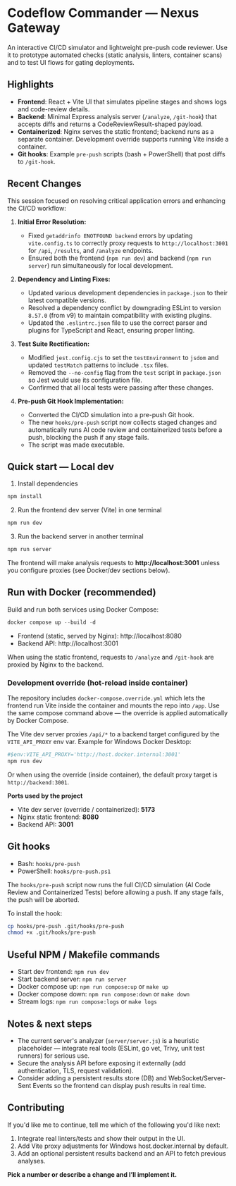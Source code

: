 
# Codeflow Commander — Nexus Gateway



An interactive CI/CD simulator and lightweight pre-push code reviewer. Use it to prototype automated checks (static analysis, linters, container scans) and to test UI flows for gating deployments.

## Highlights

- **Frontend**: React + Vite UI that simulates pipeline stages and shows logs and code-review details.
- **Backend**: Minimal Express analysis server (`/analyze`, `/git-hook`) that accepts diffs and returns a CodeReviewResult-shaped payload.
- **Containerized**: Nginx serves the static frontend; backend runs as a separate container. Development override supports running Vite inside a container.
- **Git hooks**: Example `pre-push` scripts (bash + PowerShell) that post diffs to `/git-hook`.

## Recent Changes

This session focused on resolving critical application errors and enhancing the CI/CD workflow:

1.  **Initial Error Resolution:**
    *   Fixed `getaddrinfo ENOTFOUND backend` errors by updating `vite.config.ts` to correctly proxy requests to `http://localhost:3001` for `/api`, `/results`, and `/analyze` endpoints.
    *   Ensured both the frontend (`npm run dev`) and backend (`npm run server`) run simultaneously for local development.

2.  **Dependency and Linting Fixes:**
    *   Updated various development dependencies in `package.json` to their latest compatible versions.
    *   Resolved a dependency conflict by downgrading ESLint to version `8.57.0` (from v9) to maintain compatibility with existing plugins.
    *   Updated the `.eslintrc.json` file to use the correct parser and plugins for TypeScript and React, ensuring proper linting.

3.  **Test Suite Rectification:**
    *   Modified `jest.config.cjs` to set the `testEnvironment` to `jsdom` and updated `testMatch` patterns to include `.tsx` files.
    *   Removed the `--no-config` flag from the `test` script in `package.json` so Jest would use its configuration file.
    *   Confirmed that all local tests were passing after these changes.

4.  **Pre-push Git Hook Implementation:**
    *   Converted the CI/CD simulation into a pre-push Git hook.
    *   The new `hooks/pre-push` script now collects staged changes and automatically runs AI code review and containerized tests before a push, blocking the push if any stage fails.
    *   The script was made executable.

## Quick start — Local dev

1. Install dependencies

```powershell
npm install
```

2. Run the frontend dev server (Vite) in one terminal

```powershell
npm run dev
```

3. Run the backend server in another terminal

```powershell
npm run server
```

The frontend will make analysis requests to **http://localhost:3001** unless you configure proxies (see Docker/dev sections below).

## Run with Docker (recommended)

Build and run both services using Docker Compose:

```powershell
docker compose up --build -d
```

- Frontend (static, served by Nginx): http://localhost:8080
- Backend API: http://localhost:3001

When using the static frontend, requests to `/analyze` and `/git-hook` are proxied by Nginx to the backend.

### Development override (hot-reload inside container)

The repository includes `docker-compose.override.yml` which lets the frontend run Vite inside the container and mounts the repo into `/app`. Use the same compose command above — the override is applied automatically by Docker Compose.

The Vite dev server proxies `/api/*` to a backend target configured by the `VITE_API_PROXY` env var. Example for Windows Docker Desktop:

```powershell
#$env:VITE_API_PROXY='http://host.docker.internal:3001'
npm run dev
```

Or when using the override (inside container), the default proxy target is `http://backend:3001`.

**Ports used by the project**

- Vite dev server (override / containerized): **5173**
- Nginx static frontend: **8080**
- Backend API: **3001**

## Git hooks

- Bash: `hooks/pre-push`
- PowerShell: `hooks/pre-push.ps1`

The `hooks/pre-push` script now runs the full CI/CD simulation (AI Code Review and Containerized Tests) before allowing a push. If any stage fails, the push will be aborted.

To install the hook:

```bash
cp hooks/pre-push .git/hooks/pre-push
chmod +x .git/hooks/pre-push
```

## Useful NPM / Makefile commands

- Start dev frontend: `npm run dev`
- Start backend server: `npm run server`
- Docker compose up: `npm run compose:up` or `make up`
- Docker compose down: `npm run compose:down` or `make down`
- Stream logs: `npm run compose:logs` or `make logs`

## Notes & next steps

- The current server's analyzer (`server/server.js`) is a heuristic placeholder — integrate real tools (ESLint, go vet, Trivy, unit test runners) for serious use.
- Secure the analysis API before exposing it externally (add authentication, TLS, request validation).
- Consider adding a persistent results store (DB) and WebSocket/Server-Sent Events so the frontend can display push results in real time.

## Contributing

If you'd like me to continue, tell me which of the following you'd like next:

1. Integrate real linters/tests and show their output in the UI.
2. Add Vite proxy adjustments for Windows host.docker.internal by default.
3. Add an optional persistent results backend and an API to fetch previous analyses.

**Pick a number or describe a change and I’ll implement it.**
